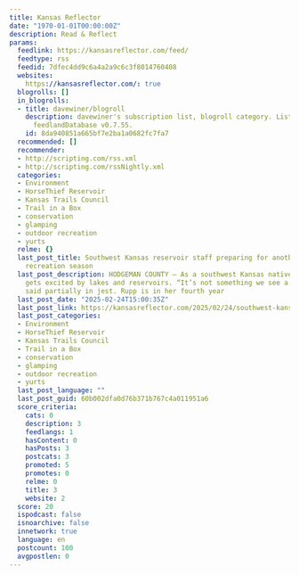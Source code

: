 ```yaml
---
title: Kansas Reflector
date: "1970-01-01T00:00:00Z"
description: Read & Reflect
params:
  feedlink: https://kansasreflector.com/feed/
  feedtype: rss
  feedid: 7dfec4dd9c6a4a2a9c6c3f8014760408
  websites:
    https://kansasreflector.com/: true
  blogrolls: []
  in_blogrolls:
  - title: davewiner/blogroll
    description: davewiner's subscription list, blogroll category. List created by
      feedlandDatabase v0.7.55.
    id: 8da940851a665bf7e2ba1a0682fc7fa7
  recommended: []
  recommender:
  - http://scripting.com/rss.xml
  - http://scripting.com/rssNightly.xml
  categories:
  - Environment
  - HorseThief Reservoir
  - Kansas Trails Council
  - Trail in a Box
  - conservation
  - glamping
  - outdoor recreation
  - yurts
  relme: {}
  last_post_title: Southwest Kansas reservoir staff preparing for another busy outdoor
    recreation season
  last_post_description: HODGEMAN COUNTY — As a southwest Kansas native, Audrey Rupp
    gets excited by lakes and reservoirs. “It’s not something we see a lot,” Rupp
    said partially in jest. Rupp is in her fourth year
  last_post_date: "2025-02-24T15:00:35Z"
  last_post_link: https://kansasreflector.com/2025/02/24/southwest-kansas-reservoir-staff-preparing-for-another-busy-outdoor-recreation-season/
  last_post_categories:
  - Environment
  - HorseThief Reservoir
  - Kansas Trails Council
  - Trail in a Box
  - conservation
  - glamping
  - outdoor recreation
  - yurts
  last_post_language: ""
  last_post_guid: 60b002dfa0d76b371b767c4a011951a6
  score_criteria:
    cats: 0
    description: 3
    feedlangs: 1
    hasContent: 0
    hasPosts: 3
    postcats: 3
    promoted: 5
    promotes: 0
    relme: 0
    title: 3
    website: 2
  score: 20
  ispodcast: false
  isnoarchive: false
  innetwork: true
  language: en
  postcount: 100
  avgpostlen: 0
---
```

